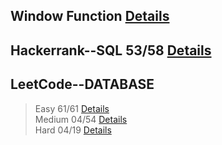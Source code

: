 
## Window Function [Details](https://github.com/chongchong6/SQL/tree/master/Window%20Function)
## Hackerrank--SQL 53/58 [Details](https://github.com/chongchong6/SQL/tree/master/HackerRank_SQL)
## LeetCode--DATABASE 
> Easy 61/61 [Details](https://github.com/chongchong6/SQL/tree/master/LeetCode/Easy)<br>
> Medium 04/54 [Details](https://github.com/chongchong6/SQL/tree/master/LeetCode/Medium)<br>
> Hard 04/19 [Details](https://github.com/chongchong6/SQL/tree/master/LeetCode/Hard)

